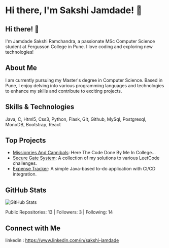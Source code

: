 # Hi there, I'm Sakshi Jamdade! 👋
## Hi there! 👋

I'm Jamdade Sakshi Ramchandra, a passionate MSc Computer Science student at Fergusson College in Pune. I love coding and exploring new technologies!

## About Me

I am currently pursuing my Master's degree in Computer Science. Based in Pune, I enjoy delving into various programming languages and technologies to enhance my skills and contribute to exciting projects.

## Skills & Technologies

Java, C, Html5, Css3, Python, Flask, Git, Github, MySql, Postgresql, MonoDB, Bootstrap, React

## Top Projects

- [Missionries And Cannibals](https://github.com/Sakshi-Jamdade/Fergusson-College): Here The Code Done By Me In College... 
- [Secure Gate System](https://github.com/Sakshi-Jamdade/LeetCode_Challenges): A collection of my solutions to various LeetCode challenges. 
- [Expense Tracker](https://github.com/Sakshi-Jamdade/Expense-Tracker): A simple Java-based to-do application with CI/CD integration. 

## GitHub Stats

![GitHub Stats](https://github-readme-stats.vercel.app/api?username=Sakshi-Jamdade&show_icons=true&theme=radical)

Public Repositories: 13 | Followers: 3 | Following: 14

## Connect with Me

linkedin : https://www.linkedin.com/in/sakshi-jamdade
